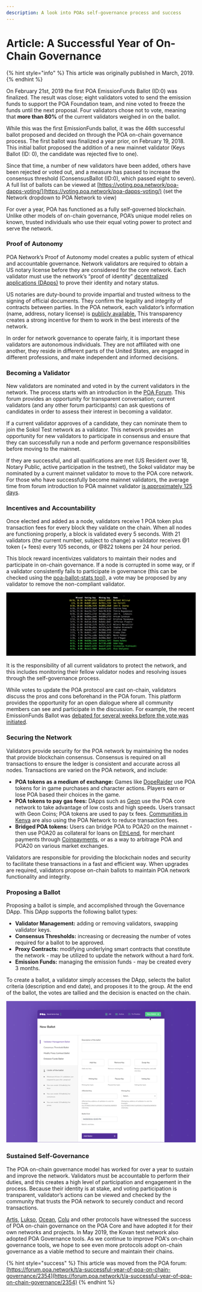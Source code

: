 ```yaml
---
description: A look into POAs self-governance process and success
---
```


# Article: A Successful Year of On-Chain Governance

{% hint style="info" %}
This article was originally published in March, 2019.
{% endhint %}

On February 21st, 2019 the first POA EmissionFunds Ballot \(ID:0\) was finalized. The result was close; eight validators voted to send the emission funds to support the POA Foundation team, and nine voted to freeze the funds until the next proposal. Four validators chose not to vote, meaning that **more than 80%** of the current validators weighed in on the ballot.

While this was the first EmissionFunds ballot, it was the 46th successful ballot proposed and decided on through the POA on-chain governance process. The first ballot was finalized a year prior, on February 19, 2018. This initial ballot proposed the addition of a new mainnet validator \(Keys Ballot \(ID: 0\), the candidate was rejected five to one\).

Since that time, a number of new validators have been added, others have been rejected or voted out, and a measure has passed to increase the consensus threshold \(ConsensusBallot \(ID:0\), which passed eight to seven\). A full list of ballots can be viewed at [https://voting.poa.network/poa-dapps-voting/](https://voting.poa.network/poa-dapps-voting/) \(set the Network dropdown to POA Network to view\) 

For over a year, POA has functioned as a fully self-governed blockchain. Unlike other models of on-chain governance, POA’s unique model relies on known, trusted individuals who use their equal voting power to protect and serve the network.

### Proof of Autonomy

POA Network’s Proof of Autonomy model creates a public system of ethical and accountable governance. Network validators are required to obtain a US notary license before they are considered for the core network. Each validator must use the network’s “proof of identity” [decentralized applications \(DApps\)](../../for-validators/validator-dapps/) to prove their identity and notary status.

US notaries are duty-bound to provide impartial and trusted witness to the signing of official documents. They confirm the legality and integrity of contracts between parties. In the POA network, each validator’s information \(name, address, notary license\) is [publicly available.](https://core-validators.poa.network/) This transparency creates a strong incentive for them to work in the best interests of the network.

In order for network governance to operate fairly, it is important these validators are autonomous individuals. They are not affiliated with one another, they reside in different parts of the United States, are engaged in different professions, and make independent and informed decisions.

### Becoming a Validator

New validators are nominated and voted in by the current validators in the network. The process starts with an introduction in the [POA Forum](https://forum.poa.network/c/poa-core/notaries-intro). This forum provides an opportunity for transparent conversation; current validators \(and any other forum participants\) can ask questions of candidates in order to assess their interest in becoming a validator.

If a current validator approves of a candidate, they can nominate them to join the Sokol Test network as a validator. This network provides an opportunity for new validators to participate in consensus and ensure that they can successfully run a node and perform governance responsibilities before moving to the mainnet.

If they are successful, and all qualifications are met \(US Resident over 18, Notary Public, active participation in the testnet\), the Sokol validator may be nominated by a current mainnet validator to move to the POA core network. For those who have successfully become mainnet validators, the average time from forum introduction to POA mainnet validator [is approximately 125 days](https://forum.poa.network/t/poa-validators-candidates-guide/1250).

### Incentives and Accountability

Once elected and added as a node, validators receive 1 POA token plus transaction fees for every block they validate on the chain. When all nodes are functioning properly, a block is validated every 5 seconds. With 21 validators \(the current number, subject to change\) a validator receives @1 token \(+ fees\) every 105 seconds, or @822 tokens per 24 hour period.

This block reward incentivizes validators to maintain their nodes and participate in on-chain governance. If a node is corrupted in some way, or if a validator consistently fails to participate in governance \(this can be checked using the [poa-ballot-stats tool](https://github.com/poanetwork/poa-ballot-stats)\), a vote may be proposed by any validator to remove the non-compliant validator.

![ The poa-ballot-stats tool shows voting participation rates from 2018 average over 86%!](../../.gitbook/assets/ballot_voting.png)

It is the responsibility of all current validators to protect the network, and this includes monitoring their fellow validator nodes and resolving issues through the self-governance process.

While votes to update the POA protocol are cast on-chain, validators discuss the pros and cons beforehand in the POA forum. This platform provides the opportunity for an open dialogue where all community members can see and participate in the discussion. For example, the recent EmissionFunds Ballot was [debated for several weeks before the vote was initiated](https://forum.poa.network/t/first-round-of-poa-core-emission-funds-discussion-february-2019/1933).

### Securing the Network

Validators provide security for the POA network by maintaining the nodes that provide blockchain consensus. Consensus is required on all transactions to ensure the ledger is consistent and accurate across all nodes. Transactions are varied on the POA network, and include:

* **POA tokens as a medium of exchange:** Games like [DopeRaider](https://www.stateofthedapps.com/dapps/doperaider) use POA tokens for in game purchases and character actions. Players earn or lose POA based their choices in the game.
* **POA tokens to pay gas fees:** DApps such as [Geon](https://www.stateofthedapps.com/dapps/geon-app) use the POA core network to take advantage of low costs and high speeds. Users transact with Geon Coins; POA tokens are used to pay tx fees. [Communities in Kenya](https://www.bloomberg.com/news/features/2018-10-31/closing-the-cash-gap-with-cryptocurrency) are also using the POA Network to reduce transaction fees.
* **Bridged POA tokens:** Users can bridge POA to POA20 on the mainnet - then use POA20 as collateral for loans on [EthLend](https://ethlend.io/home), for merchant payments through [Coinpayments](https://www.coinpayments.net/), or as a way to arbitrage POA and POA20 on various market exchanges.

Validators are responsible for providing the blockchain nodes and security to facilitate these transactions in a fast and efficient way. When upgrades are required, validators propose on-chain ballots to maintain POA network functionality and integrity.

### Proposing a Ballot

Proposing a ballot is simple, and accomplished through the Governance DApp. This DApp supports the following ballot types:

* **Validator Management:** adding or removing validators, swapping validator keys.
* **Consensus Thresholds:** increasing or decreasing the number of votes required for a ballot to be approved.
* **Proxy Contracts:** modifying underlying smart contracts that constitute the network - may be utilized to update the network without a hard fork.
* **Emission Funds:** managing the emission funds - may be created every 3 months.

To create a ballot, a validator simply accesses the DApp, selects the ballot criteria \(description and end date\), and proposes it to the group. At the end of the ballot, the votes are tallied and the decision is enacted on the chain.

![Ballot DApp](../../.gitbook/assets/validator_ballot.png)

### Sustained Self-Governance

The POA on-chain governance model has worked for over a year to sustain and improve the network. Validators must be accountable to perform their duties, and this creates a high level of participation and engagement in the process. Because their identity is at stake, and voting participation is transparent, validator’s actions can be viewed and checked by the community that trusts the POA network to securely conduct and record transactions.

[Artis](https://artis.eco/en/), [Lukso](https://www.lukso.network/), [Ocean](https://blog.oceanprotocol.com/ocean-on-poa-vs-ethereum-mainnet-decd0ac72c97?gi=5704f5b58c5f), [Colu](https://www.colu.com/) and other protocols have witnessed the success of POA on-chain governance on the POA Core and have adopted it for their own networks and projects. In May 2019, the Kovan test network also adopted POA Governance tools. As we continue to improve POA's on-chain governance tools, we hope to see even more protocols adopt on-chain governance as a viable method to secure and maintain their chains.

{% hint style="success" %}
This article was moved from the POA forum: [https://forum.poa.network/t/a-successful-year-of-poa-on-chain-governance/2354](https://forum.poa.network/t/a-successful-year-of-poa-on-chain-governance/2354)
{% endhint %}

